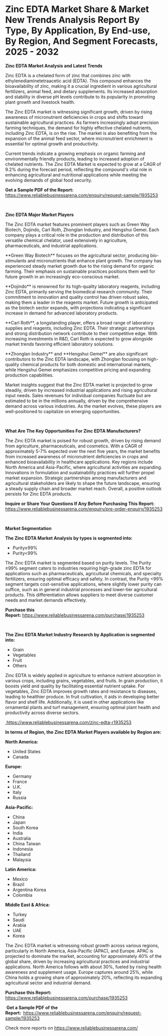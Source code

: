 <p><h1>Zinc EDTA Market Share & Market New Trends Analysis Report By Type, By Application, By End-use, By Region, And Segment Forecasts, 2025 - 2032</h1></p><p><strong>Zinc EDTA Market Analysis and Latest Trends</strong></p>
<p><p>Zinc EDTA is a chelated form of zinc that combines zinc with ethylenediaminetetraacetic acid (EDTA). This compound enhances the bioavailability of zinc, making it a crucial ingredient in various agricultural fertilizers, animal feed, and dietary supplements. Its increased absorption and stability in diverse pH levels contribute to its popularity in promoting plant growth and livestock health.</p><p>The Zinc EDTA market is witnessing significant growth, driven by rising awareness of micronutrient deficiencies in crops and shifts toward sustainable agricultural practices. As farmers increasingly adopt precision farming techniques, the demand for highly effective chelated nutrients, including Zinc EDTA, is on the rise. The market is also benefiting from the expansion of the animal feed sector, where micronutrient enrichment is essential for optimal growth and productivity.</p><p>Current trends indicate a growing emphasis on organic farming and environmentally friendly products, leading to increased adoption of chelated nutrients. The Zinc EDTA Market is expected to grow at a CAGR of 9.2% during the forecast period, reflecting the compound's vital role in enhancing agricultural and nutritional applications while meeting the evolving demands of global food security.</p></p>
<p><strong>Get a Sample PDF of the Report:&nbsp;</strong> <a href="https://www.reliablebusinessarena.com/enquiry/request-sample/1935253?utm_campaign=1835&utm_medium=2&utm_source=Github&utm_content=ia&utm_term=30012025&utm_id=zinc-edta">https://www.reliablebusinessarena.com/enquiry/request-sample/1935253</a></p>
<p>&nbsp;</p>
<p><strong>Zinc EDTA Major Market Players</strong></p>
<p><p>The Zinc EDTA market features prominent players such as Green Way Biotech, Dojindo, Carl Roth, Zhonglan Industry, and Hengshui Gemei. Each company plays a critical role in the production and distribution of this versatile chemical chelator, used extensively in agriculture, pharmaceuticals, and industrial applications.</p><p>**Green Way Biotech** focuses on the agricultural sector, producing bio-stimulants and micronutrients that enhance plant growth. The company has experienced steady market growth due to the rising demand for organic farming. Their emphasis on sustainable practices positions them well for future growth in an increasingly eco-conscious market.</p><p>**Dojindo** is renowned for its high-quality laboratory reagents, including Zinc EDTA, primarily serving the biomedical research community. Their commitment to innovation and quality control has driven robust sales, making them a leader in the reagents market. Future growth is anticipated as the biotech sector expands, with projections indicating a significant increase in demand for advanced laboratory products.</p><p>**Carl Roth**, a longstanding player, offers a broad range of laboratory supplies and reagents, including Zinc EDTA. Their strategic partnerships and strong distribution network contribute to their competitive edge. With increasing investments in R&D, Carl Roth is expected to grow alongside market trends favoring efficient laboratory solutions.</p><p>**Zhonglan Industry** and **Hengshui Gemei** are also significant contributors to the Zinc EDTA landscape, with Zhonglan focusing on high-quality chemical products for both domestic and international markets, while Hengshui Gemei emphasizes competitive pricing and expanding production capabilities.</p><p>Market insights suggest that the Zinc EDTA market is projected to grow steadily, driven by increased industrial applications and rising agricultural input needs. Sales revenues for individual companies fluctuate but are estimated to be in the millions annually, driven by the comprehensive demand across various industries. As the market evolves, these players are well-positioned to capitalize on emerging opportunities.</p></p>
<p>&nbsp;</p>
<p><strong>What Are The Key Opportunities For Zinc EDTA Manufacturers?</strong></p>
<p><p>The Zinc EDTA market is poised for robust growth, driven by rising demand from agriculture, pharmaceuticals, and cosmetics. With a CAGR of approximately 5-7% expected over the next five years, the market benefits from increased awareness of micronutrient deficiencies in crops and enhanced bioavailability in healthcare applications. Key regions include North America and Asia-Pacific, where agricultural activities are expanding. Innovations in formulation and sustainability practices will further propel market expansion. Strategic partnerships among manufacturers and agricultural stakeholders are likely to shape the future landscape, ensuring a steady supply chain and broader market reach. Overall, a positive outlook persists for Zinc EDTA products.</p></p>
<p><strong>Inquire or Share Your Questions If Any Before Purchasing This Report:</strong> <a href="https://www.reliablebusinessarena.com/enquiry/pre-order-enquiry/1935253?utm_campaign=1835&utm_medium=2&utm_source=Github&utm_content=ia&utm_term=30012025&utm_id=zinc-edta">https://www.reliablebusinessarena.com/enquiry/pre-order-enquiry/1935253</a></p>
<p>&nbsp;</p>
<p><strong>Market Segmentation</strong></p>
<p><strong>The Zinc EDTA Market Analysis by types is segmented into:</strong></p>
<p><ul><li>Purity≥99%</li><li>Purity<99%</li></ul></p>
<p><p>The Zinc EDTA market is segmented based on purity levels. The Purity ≥99% segment caters to industries requiring high-grade zinc EDTA for applications such as pharmaceuticals, agricultural chemicals, and specialty fertilizers, ensuring optimal efficacy and safety. In contrast, the Purity <99% segment targets cost-sensitive applications, where slightly lower purity can suffice, such as in general industrial processes and lower-tier agricultural products. This differentiation allows suppliers to meet diverse customer needs and market demands effectively.</p></p>
<p><strong>Purchase this Report:&nbsp;</strong><a href="https://www.reliablebusinessarena.com/purchase/1935253?utm_campaign=1835&utm_medium=2&utm_source=Github&utm_content=ia&utm_term=30012025&utm_id=zinc-edta">https://www.reliablebusinessarena.com/purchase/1935253</a></p>
<p>&nbsp;</p>
<p><strong>The Zinc EDTA Market Industry Research by Application is segmented into:</strong></p>
<p><ul><li>Grain</li><li>Vegetables</li><li>Fruit</li><li>Others</li></ul></p>
<p><p>Zinc EDTA is widely applied in agriculture to enhance nutrient absorption in various crops, including grains, vegetables, and fruits. In grain production, it boosts yield and quality by facilitating essential nutrient uptake. For vegetables, Zinc EDTA improves growth rates and resistance to diseases, leading to healthier produce. In fruit cultivation, it aids in developing better flavor and shelf life. Additionally, it is used in other applications like ornamental plants and turf management, ensuring optimal plant health and productivity across diverse sectors.</p></p>
<p><a href="https://www.reliablebusinessarena.com/zinc-edta-r1935253?utm_campaign=1835&utm_medium=2&utm_source=Github&utm_content=ia&utm_term=30012025&utm_id=zinc-edta">&nbsp;https://www.reliablebusinessarena.com/zinc-edta-r1935253</a></p>
<p><strong>In terms of Region, the Zinc EDTA Market Players available by Region are:</strong></p>
<p>
    <p> <strong> North America: </strong>
        <ul>
            <li>United States</li>
            <li>Canada</li>
        </ul>
        </p> 
    <p> <strong> Europe: </strong>
        <ul>
            <li>Germany</li>
            <li>France</li>
            <li>U.K.</li>
            <li>Italy</li>
            <li>Russia</li>
        </ul>
        </p> 
    <p> <strong> Asia-Pacific: </strong>
        <ul>
            <li>China</li>
            <li>Japan</li>
            <li>South Korea</li>
            <li>India</li>
            <li>Australia</li>
            <li>China Taiwan</li>
            <li>Indonesia</li>
            <li>Thailand</li>
            <li>Malaysia</li>
        </ul>
        </p> 
    <p> <strong> Latin America: </strong>
        <ul>
            <li>Mexico</li>
            <li>Brazil</li>
            <li>Argentina Korea</li>
            <li>Colombia</li>
        </ul>
        </p> 
    <p> <strong> Middle East & Africa: </strong>
        <ul>
            <li>Turkey</li>
            <li>Saudi</li>
            <li>Arabia</li>
            <li>UAE</li>
            <li>Korea</li>
        </ul>
    </p>
    </p>
<p><p>The Zinc EDTA market is witnessing robust growth across various regions, particularly in North America, Asia-Pacific (APAC), and Europe. APAC is projected to dominate the market, accounting for approximately 40% of the global share, driven by increasing agricultural practices and industrial applications. North America follows with about 30%, fueled by rising health awareness and supplement usage. Europe captures around 25%, while China holds a growing share of approximately 20%, reflecting its expanding agricultural sector and industrial demand.</p></p>
<p><strong>Purchase this Report: </strong><a href="https://www.reliablebusinessarena.com/purchase/1935253?utm_campaign=1835&utm_medium=2&utm_source=Github&utm_content=ia&utm_term=30012025&utm_id=zinc-edta">https://www.reliablebusinessarena.com/purchase/1935253</a></p>
<p>&nbsp;<strong>Get a Sample PDF of the Report:&nbsp;&nbsp;</strong><a href="https://www.reliablebusinessarena.com/enquiry/request-sample/1935253?utm_campaign=1835&utm_medium=2&utm_source=Github&utm_content=ia&utm_term=30012025&utm_id=zinc-edta">https://www.reliablebusinessarena.com/enquiry/request-sample/1935253</a></p>
<p><strong></strong></p>
<p>Check more reports on <a href="https://www.reliablebusinessarena.com/?utm_campaign=1835&utm_medium=2&utm_source=Github&utm_content=ia&utm_term=30012025&utm_id=zinc-edta">https://www.reliablebusinessarena.com/</a></p>